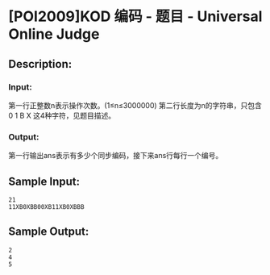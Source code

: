 # [POI2009]KOD 编码 - 题目 - Universal Online Judge

## Description: 



### Input: 

第一行正整数n表示操作次数。(1≤n≤3000000) 第二行长度为n的字符串，只包含0 1 B X 这4种字符，见题目描述。

### Output: 

第一行输出ans表示有多少个同步编码，接下来ans行每行一个编号。


## Sample Input: 
```
21
11XB0XBB00XB11XB0XBBB

```

## Sample Output: 
```
2
4
5

```
